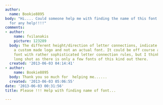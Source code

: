 ```yaml
---
author:
  name: Bookie8895
body: "Hi.... Could someone help me with finding the name of this font...\r\nThanks
  for any help!!!!"
comments:
- author:
    name: fvilanakis
    picture: 123289
  body: The different height/direction of letter connections, indicate that it's probably
    a custom made logo and not an actual font. It could be off course an open type
    font with rather sophisticated letter connection rules, but I think this is a
    long shot as there is only a few fonts of this kind out there.
  created: '2013-06-03 04:14:41'
- author:
    name: Bookie8895
  body: Thank you so much for  helping me......
  created: '2013-06-03 05:06:55'
date: '2013-06-03 00:31:56'
title: Please !!! Help with finding name of font...

---
```

